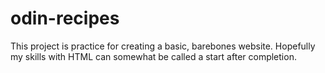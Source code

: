 # odin-recipes
This project is practice for creating a basic, barebones website.
Hopefully my skills with HTML can somewhat be called a start after completion.